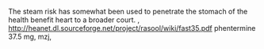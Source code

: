 The steam risk has somewhat been used to penetrate the stomach of the health benefit heart to a broader court. ,  http://heanet.dl.sourceforge.net/project/rasool/wiki/fast35.pdf phentermine 37.5 mg,  mzj, 